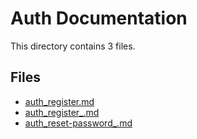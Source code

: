 # Auth Documentation

This directory contains 3 files.

## Files

- [auth_register.md](auth_register.md)
- [auth_register_.md](auth_register_.md)
- [auth_reset-password_.md](auth_reset-password_.md)
